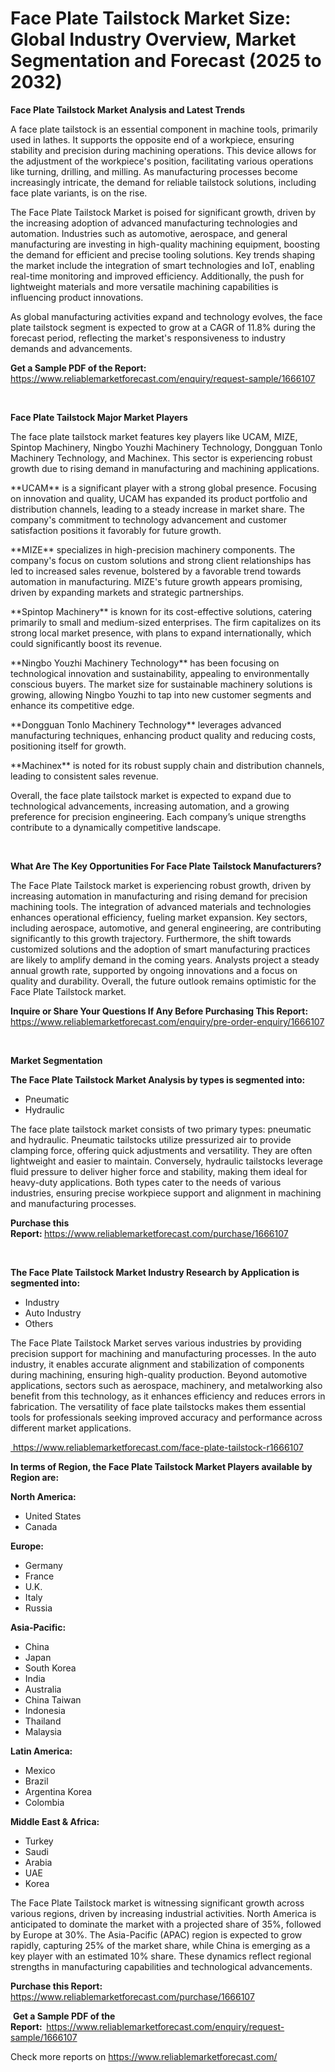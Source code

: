 <p><h1>Face Plate Tailstock Market Size: Global Industry Overview, Market Segmentation and Forecast (2025 to 2032)</h1></p><p><strong>Face Plate Tailstock Market Analysis and Latest Trends</strong></p>
<p><p>A face plate tailstock is an essential component in machine tools, primarily used in lathes. It supports the opposite end of a workpiece, ensuring stability and precision during machining operations. This device allows for the adjustment of the workpiece's position, facilitating various operations like turning, drilling, and milling. As manufacturing processes become increasingly intricate, the demand for reliable tailstock solutions, including face plate variants, is on the rise.</p><p>The Face Plate Tailstock Market is poised for significant growth, driven by the increasing adoption of advanced manufacturing technologies and automation. Industries such as automotive, aerospace, and general manufacturing are investing in high-quality machining equipment, boosting the demand for efficient and precise tooling solutions. Key trends shaping the market include the integration of smart technologies and IoT, enabling real-time monitoring and improved efficiency. Additionally, the push for lightweight materials and more versatile machining capabilities is influencing product innovations.</p><p>As global manufacturing activities expand and technology evolves, the face plate tailstock segment is expected to grow at a CAGR of 11.8% during the forecast period, reflecting the market's responsiveness to industry demands and advancements.</p></p>
<p><strong>Get a Sample PDF of the Report:&nbsp;</strong> <a href="https://www.reliablemarketforecast.com/enquiry/request-sample/1666107?utm_campaign=2810&utm_medium=2&utm_source=Github&utm_content=ia&utm_term=08032025&utm_id=face-plate-tailstock">https://www.reliablemarketforecast.com/enquiry/request-sample/1666107</a></p>
<p>&nbsp;</p>
<p><strong>Face Plate Tailstock Major Market Players</strong></p>
<p><p>The face plate tailstock market features key players like UCAM, MIZE, Spintop Machinery, Ningbo Youzhi Machinery Technology, Dongguan Tonlo Machinery Technology, and Machinex. This sector is experiencing robust growth due to rising demand in manufacturing and machining applications.</p><p>**UCAM** is a significant player with a strong global presence. Focusing on innovation and quality, UCAM has expanded its product portfolio and distribution channels, leading to a steady increase in market share. The company's commitment to technology advancement and customer satisfaction positions it favorably for future growth.</p><p>**MIZE** specializes in high-precision machinery components. The company's focus on custom solutions and strong client relationships has led to increased sales revenue, bolstered by a favorable trend towards automation in manufacturing. MIZE's future growth appears promising, driven by expanding markets and strategic partnerships.</p><p>**Spintop Machinery** is known for its cost-effective solutions, catering primarily to small and medium-sized enterprises. The firm capitalizes on its strong local market presence, with plans to expand internationally, which could significantly boost its revenue.</p><p>**Ningbo Youzhi Machinery Technology** has been focusing on technological innovation and sustainability, appealing to environmentally conscious buyers. The market size for sustainable machinery solutions is growing, allowing Ningbo Youzhi to tap into new customer segments and enhance its competitive edge.</p><p>**Dongguan Tonlo Machinery Technology** leverages advanced manufacturing techniques, enhancing product quality and reducing costs, positioning itself for growth. </p><p>**Machinex** is noted for its robust supply chain and distribution channels, leading to consistent sales revenue. </p><p>Overall, the face plate tailstock market is expected to expand due to technological advancements, increasing automation, and a growing preference for precision engineering. Each company’s unique strengths contribute to a dynamically competitive landscape.</p></p>
<p>&nbsp;</p>
<p><strong>What Are The Key Opportunities For Face Plate Tailstock Manufacturers?</strong></p>
<p><p>The Face Plate Tailstock market is experiencing robust growth, driven by increasing automation in manufacturing and rising demand for precision machining tools. The integration of advanced materials and technologies enhances operational efficiency, fueling market expansion. Key sectors, including aerospace, automotive, and general engineering, are contributing significantly to this growth trajectory. Furthermore, the shift towards customized solutions and the adoption of smart manufacturing practices are likely to amplify demand in the coming years. Analysts project a steady annual growth rate, supported by ongoing innovations and a focus on quality and durability. Overall, the future outlook remains optimistic for the Face Plate Tailstock market.</p></p>
<p><strong>Inquire or Share Your Questions If Any Before Purchasing This Report:</strong> <a href="https://www.reliablemarketforecast.com/enquiry/pre-order-enquiry/1666107?utm_campaign=2810&utm_medium=2&utm_source=Github&utm_content=ia&utm_term=08032025&utm_id=face-plate-tailstock">https://www.reliablemarketforecast.com/enquiry/pre-order-enquiry/1666107</a></p>
<p>&nbsp;</p>
<p><strong>Market Segmentation</strong></p>
<p><strong>The Face Plate Tailstock Market Analysis by types is segmented into:</strong></p>
<p><ul><li>Pneumatic</li><li>Hydraulic</li></ul></p>
<p><p>The face plate tailstock market consists of two primary types: pneumatic and hydraulic. Pneumatic tailstocks utilize pressurized air to provide clamping force, offering quick adjustments and versatility. They are often lightweight and easier to maintain. Conversely, hydraulic tailstocks leverage fluid pressure to deliver higher force and stability, making them ideal for heavy-duty applications. Both types cater to the needs of various industries, ensuring precise workpiece support and alignment in machining and manufacturing processes.</p></p>
<p><strong>Purchase this Report:&nbsp;</strong><a href="https://www.reliablemarketforecast.com/purchase/1666107?utm_campaign=2810&utm_medium=2&utm_source=Github&utm_content=ia&utm_term=08032025&utm_id=face-plate-tailstock">https://www.reliablemarketforecast.com/purchase/1666107</a></p>
<p>&nbsp;</p>
<p><strong>The Face Plate Tailstock Market Industry Research by Application is segmented into:</strong></p>
<p><ul><li>Industry</li><li>Auto Industry</li><li>Others</li></ul></p>
<p><p>The Face Plate Tailstock Market serves various industries by providing precision support for machining and manufacturing processes. In the auto industry, it enables accurate alignment and stabilization of components during machining, ensuring high-quality production. Beyond automotive applications, sectors such as aerospace, machinery, and metalworking also benefit from this technology, as it enhances efficiency and reduces errors in fabrication. The versatility of face plate tailstocks makes them essential tools for professionals seeking improved accuracy and performance across different market applications.</p></p>
<p><a href="https://www.reliablemarketforecast.com/face-plate-tailstock-r1666107?utm_campaign=2810&utm_medium=2&utm_source=Github&utm_content=ia&utm_term=08032025&utm_id=face-plate-tailstock">&nbsp;https://www.reliablemarketforecast.com/face-plate-tailstock-r1666107</a></p>
<p><strong>In terms of Region, the Face Plate Tailstock Market Players available by Region are:</strong></p>
<p>
    <p> <strong> North America: </strong>
        <ul>
            <li>United States</li>
            <li>Canada</li>
        </ul>
        </p> 
    <p> <strong> Europe: </strong>
        <ul>
            <li>Germany</li>
            <li>France</li>
            <li>U.K.</li>
            <li>Italy</li>
            <li>Russia</li>
        </ul>
        </p> 
    <p> <strong> Asia-Pacific: </strong>
        <ul>
            <li>China</li>
            <li>Japan</li>
            <li>South Korea</li>
            <li>India</li>
            <li>Australia</li>
            <li>China Taiwan</li>
            <li>Indonesia</li>
            <li>Thailand</li>
            <li>Malaysia</li>
        </ul>
        </p> 
    <p> <strong> Latin America: </strong>
        <ul>
            <li>Mexico</li>
            <li>Brazil</li>
            <li>Argentina Korea</li>
            <li>Colombia</li>
        </ul>
        </p> 
    <p> <strong> Middle East & Africa: </strong>
        <ul>
            <li>Turkey</li>
            <li>Saudi</li>
            <li>Arabia</li>
            <li>UAE</li>
            <li>Korea</li>
        </ul>
    </p>
    </p>
<p><p>The Face Plate Tailstock market is witnessing significant growth across various regions, driven by increasing industrial activities. North America is anticipated to dominate the market with a projected share of 35%, followed by Europe at 30%. The Asia-Pacific (APAC) region is expected to grow rapidly, capturing 25% of the market share, while China is emerging as a key player with an estimated 10% share. These dynamics reflect regional strengths in manufacturing capabilities and technological advancements.</p></p>
<p><strong>Purchase this Report: </strong><a href="https://www.reliablemarketforecast.com/purchase/1666107?utm_campaign=2810&utm_medium=2&utm_source=Github&utm_content=ia&utm_term=08032025&utm_id=face-plate-tailstock">https://www.reliablemarketforecast.com/purchase/1666107</a></p>
<p>&nbsp;<strong>Get a Sample PDF of the Report:&nbsp;&nbsp;</strong><a href="https://www.reliablemarketforecast.com/enquiry/request-sample/1666107?utm_campaign=2810&utm_medium=2&utm_source=Github&utm_content=ia&utm_term=08032025&utm_id=face-plate-tailstock">https://www.reliablemarketforecast.com/enquiry/request-sample/1666107</a></p>
<p><strong></strong></p>
<p>Check more reports on <a href="https://www.reliablemarketforecast.com/?utm_campaign=2810&utm_medium=2&utm_source=Github&utm_content=ia&utm_term=08032025&utm_id=face-plate-tailstock">https://www.reliablemarketforecast.com/</a></p>